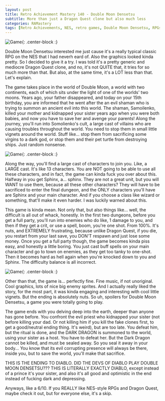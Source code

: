 ```yaml
---
layout: post
title: Retro Achievement Mastery 140 - Double Moon Densetsu
subtitle: More than just a Dragon Quest clone but also much less
categories: RAMastery
tags: [Retro Achievements, NES, retro games, Double Moon Densetsu, RPGs, obscure games, Reviews]
---
```



![Game](https://imgur.com/7teEcnB.png){: .center-block :}

Double Moon Densetsu interested me just cause it's a really typical classic RPG on the NES that I had neverh eard of. Also the graphics looked kinda pretty. So I decided to give it a try. I was told it's a pretty generic and mediocre Dragon Quest clone, and no, it's not QUITE that, it tries for so much more than that. But also, at the same time, it's a LOT less than that. Let's explain.

The game takes place in the world of Double Moon, a world with two continents, each of which sits under the light of one of the worlds' two moons. Years ago, your father disappeared, and today on your 15th birthday, you are informed that he went after the an evil shaman who is trying to summon an ancient evil into this world. The shaman, Samoilenko, killed your mother and kidnapped your sister years ago when you were both babies, and now you have to save her and avenge your parents! Along the journey, you'll run into Somolienko's cult, a large cast of villains who are causing troubles throughout the world. You need to stop them in small little vignets around the world. Stuff like... stop them from sacrificing some virgins to a dark god, or stop them and their pet turtle from destroying ships. Just random nonsense.

![Game](https://imgur.com/xH8UEFt.png){: .center-block :}

Along the way, you'll find a large cast of characters to join you. Like, a LARGE cast. It's like 13 characters. You are NOT going to be able to use all these characters, and in fact, the game can kinda fuck you over about this. Halfway in you get Sphinx, a... sphinx. They are not a great unit, but you will WANT to use them, because all these other characters? They will have to be sacrificed to enter the final dungeon, and the ONLY characters you'll have are Sphinx and your main character. And if you choose a class like wizard or something, that'll make it even harder. I was luckily warned about this.

This game is kinda mean. Not only that, but also things like... well, the difficult is all out of whack, honestly. In the first two dungeons, before you get a full party, you'll run into enemies who do like, 1 damage to you, and then if they get a crit, or use a spell, boom, you're one shot. From 100%. It's nuts, and EXTREMELY frustrating, because unlike Dragon Quest, if you die, you restart from your last save, you DON'T respawn and just lose some money. Once you get a full party though, the game becomes kinda piss easy, and honestly a little boring. You just cast buff spells on your main character and go to town on enemies, as they get too tanky to one-shot. Then it becomes hard as hell again when you're knocked down to you and Sphinx. The difficulty balance is all incorrect.

![Game](https://imgur.com/juvidl6.png){: .center-block :}

Other than that, the game is... perfectly fine. Fine music, if not unoriginal. Cool graphics, lots of nice big enemy sprites. And I actually really liked the story, for the most part, it was kinda engaging and interesting with cool little vignets. But the ending is absolutely nuts. So uh, spoilers for Double Moon Densetsu, a game you were totally going to play.

The game ends with you delving deep into the earth, deeper than anyone has gone before. You confront the evil priest who kidnapped your sister (not before killing your dad. Or not killing him if you kill the fake clones first, to get a good/neutral ending thing. It's weird), but are too late. You defeat him, but the ritual is done, and the DARK DRAGON is summoned to the world, using your sister as a host. You have to defeat her. But the Dark Dragon cannot be killed, and must be sealed away. So you seal it away in your body... You know that its evil corrupting presence will always be there, inside you, but to save the world, you'll make that sacrifice.

THIS IS THE ENDING TO DIABLO. DID THE DEVS OF DIABLO PLAY DOUBLE MOON DENSETSU??? THIS IS LITERALLY EXACTLY DIABLO, except instead of a prince it's your sister, and also it's all good and optimistic in the end instead of fucking dark and depressing.

Anyways, like a 6/10. If you REALLY like NES-style RPGs and Dragon Quest, maybe check it out, but for everyone else, it's a skip.